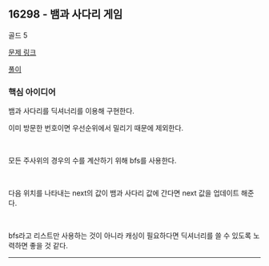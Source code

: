## 16298 - 뱀과 사다리 게임

골드 5

[문제 링크](https://www.acmicpc.net/problem/16298)

[풀이](https://github.com/ooosj/Coding-test-study/blob/main/week-4/osj/%5Bboj%5D%2016928.py)

### 핵심 아이디어

뱀과 사다리를 딕셔너리를 이용해 구현한다.

이미 방문한 번호이면 우선순위에서 밀리기 때문에 제외한다.

<br>

모든 주사위의 경우의 수를 계산하기 위해 bfs를 사용한다. 

<br>

다음 위치를 나타내는 next의 값이 뱀과 사다리 값에 간다면 next 값을 업데이트 해준다.  

<br>

bfs라고 리스트만 사용하는 것이 아니라 캐싱이 필요하다면 딕셔너리를 쓸 수 있도록 노력하면 좋을 것 같다.

---